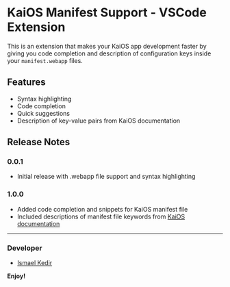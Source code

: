 # KaiOS Manifest Support - VSCode Extension

This is an extension that makes your KaiOS app development faster by giving you code completion and description of configuration keys inside your `manifest.webapp` files.

## Features
- Syntax highlighting
- Code completion
- Quick suggestions
- Description of key-value pairs from KaiOS documentation


## Release Notes

### 0.0.1
- Initial release with .webapp file support and syntax highlighting

### 1.0.0
- Added code completion and snippets for KaiOS manifest file
- Included descriptions of manifest file keywords from [KaiOS documentation](https://developer.kaiostech.com/getting-started/main-concepts/manifest)

-----------------------------------------------------------------------------------------------------------


### Developer

* [Ismael Kedir](https://github.com/ismaelkedir)

**Enjoy!** 
